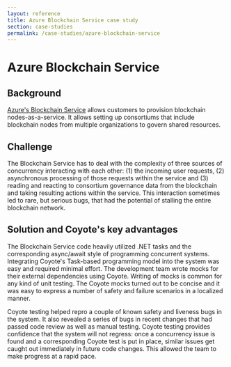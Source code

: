 ```yaml
---
layout: reference
title: Azure Blockchain Service case study
section: case-studies
permalink: /case-studies/azure-blockchain-service
---
```


# Azure Blockchain Service

## Background

[Azure's Blockchain Service](https://azure.microsoft.com/en-in/services/blockchain-service/)
allows customers to provision blockchain nodes-as-a-service. It allows setting up consortiums
that include blockchain nodes from multiple organizations to govern shared resources.

## Challenge

The Blockchain Service has to deal with the complexity of three sources of concurrency
interacting with each other: (1) the incoming user requests, (2)
asynchronous processing of those requests within the service and (3)
reading and reacting to consortium governance data from the
blockchain and taking resulting actions within the service. 
This interaction sometimes led to rare, but serious bugs, that had the 
potential of stalling the entire blockchain network.

## Solution and Coyote's key advantages

The Blockchain Service code heavily utilized .NET tasks and the 
corresponding async/await style of programming concurrent systems. 
Integrating Coyote's Task-based programming model into the system was
easy and required minimal effort. The development team wrote mocks for their
external dependencies using Coyote. Writing of mocks is common for any
kind of unit testing. The Coyote mocks turned out to be concise and it
was easy to express a number of safety and failure scenarios in a localized
manner. 

Coyote testing helped repro a couple of known safety and
liveness bugs in the system. It also revealed a series of bugs in recent changes 
that had passed code review as well as manual testing. Coyote testing
provides confidence that the system will not regress: once a concurrency issue
is found and a corresponding Coyote test is put in place, similar issues get
caught out immediately in future code changes. This allowed the 
team to make progress at a rapid pace.
